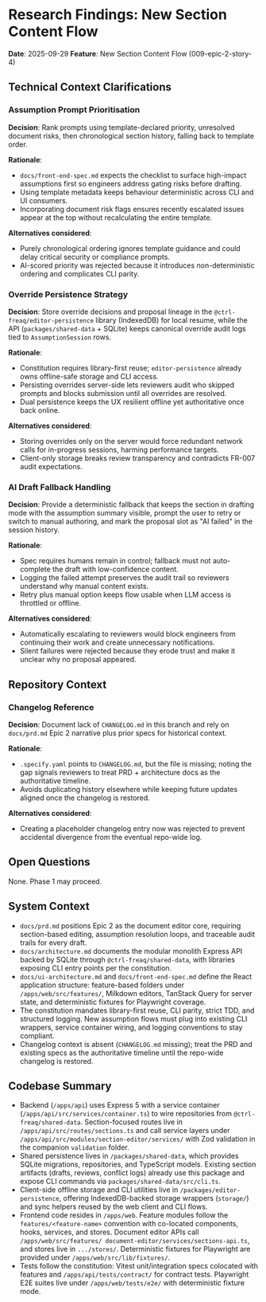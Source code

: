 # Research Findings: New Section Content Flow

**Date**: 2025-09-29 **Feature**: New Section Content Flow (009-epic-2-story-4)

## Technical Context Clarifications

### Assumption Prompt Prioritisation

**Decision**: Rank prompts using template-declared priority, unresolved document
risks, then chronological section history, falling back to template order.

**Rationale**:

- `docs/front-end-spec.md` expects the checklist to surface high-impact
  assumptions first so engineers address gating risks before drafting.
- Using template metadata keeps behaviour deterministic across CLI and UI
  consumers.
- Incorporating document risk flags ensures recently escalated issues appear at
  the top without recalculating the entire template.

**Alternatives considered**:

- Purely chronological ordering ignores template guidance and could delay
  critical security or compliance prompts.
- AI-scored priority was rejected because it introduces non-deterministic
  ordering and complicates CLI parity.

### Override Persistence Strategy

**Decision**: Store override decisions and proposal lineage in the
`@ctrl-freaq/editor-persistence` library (IndexedDB) for local resume, while the
API (`packages/shared-data` + SQLite) keeps canonical override audit logs tied
to `AssumptionSession` rows.

**Rationale**:

- Constitution requires library-first reuse; `editor-persistence` already owns
  offline-safe storage and CLI access.
- Persisting overrides server-side lets reviewers audit who skipped prompts and
  blocks submission until all overrides are resolved.
- Dual persistence keeps the UX resilient offline yet authoritative once back
  online.

**Alternatives considered**:

- Storing overrides only on the server would force redundant network calls for
  in-progress sessions, harming performance targets.
- Client-only storage breaks review transparency and contradicts FR-007 audit
  expectations.

### AI Draft Fallback Handling

**Decision**: Provide a deterministic fallback that keeps the section in
drafting mode with the assumption summary visible, prompt the user to retry or
switch to manual authoring, and mark the proposal slot as "AI failed" in the
session history.

**Rationale**:

- Spec requires humans remain in control; fallback must not auto-complete the
  draft with low-confidence content.
- Logging the failed attempt preserves the audit trail so reviewers understand
  why manual content exists.
- Retry plus manual option keeps flow usable when LLM access is throttled or
  offline.

**Alternatives considered**:

- Automatically escalating to reviewers would block engineers from continuing
  their work and create unnecessary notifications.
- Silent failures were rejected because they erode trust and make it unclear why
  no proposal appeared.

## Repository Context

### Changelog Reference

**Decision**: Document lack of `CHANGELOG.md` in this branch and rely on
`docs/prd.md` Epic 2 narrative plus prior specs for historical context.

**Rationale**:

- `.specify.yaml` points to `CHANGELOG.md`, but the file is missing; noting the
  gap signals reviewers to treat PRD + architecture docs as the authoritative
  timeline.
- Avoids duplicating history elsewhere while keeping future updates aligned once
  the changelog is restored.

**Alternatives considered**:

- Creating a placeholder changelog entry now was rejected to prevent accidental
  divergence from the eventual repo-wide log.

## Open Questions

None. Phase 1 may proceed.

## System Context

- `docs/prd.md` positions Epic 2 as the document editor core, requiring
  section-based editing, assumption resolution loops, and traceable audit trails
  for every draft.
- `docs/architecture.md` documents the modular monolith Express API backed by
  SQLite through `@ctrl-freaq/shared-data`, with libraries exposing CLI entry
  points per the constitution.
- `docs/ui-architecture.md` and `docs/front-end-spec.md` define the React
  application structure: feature-based folders under `/apps/web/src/features/`,
  Milkdown editors, TanStack Query for server state, and deterministic fixtures
  for Playwright coverage.
- The constitution mandates library-first reuse, CLI parity, strict TDD, and
  structured logging. New assumption flows must plug into existing CLI wrappers,
  service container wiring, and logging conventions to stay compliant.
- Changelog context is absent (`CHANGELOG.md` missing); treat the PRD and
  existing specs as the authoritative timeline until the repo-wide changelog is
  restored.

## Codebase Summary

- Backend (`/apps/api`) uses Express 5 with a service container
  (`/apps/api/src/services/container.ts`) to wire repositories from
  `@ctrl-freaq/shared-data`. Section-focused routes live in
  `/apps/api/src/routes/sections.ts` and call service layers under
  `/apps/api/src/modules/section-editor/services/` with Zod validation in the
  companion `validation` folder.
- Shared persistence lives in `/packages/shared-data`, which provides SQLite
  migrations, repositories, and TypeScript models. Existing section artifacts
  (drafts, reviews, conflict logs) already use this package and expose CLI
  commands via `packages/shared-data/src/cli.ts`.
- Client-side offline storage and CLI utilities live in
  `/packages/editor-persistence`, offering IndexedDB-backed storage wrappers
  (`storage/`) and sync helpers reused by the web client and CLI flows.
- Frontend code resides in `/apps/web`. Feature modules follow the
  `features/<feature-name>` convention with co-located components, hooks,
  services, and stores. Document editor APIs call
  `/apps/web/src/features/ document-editor/services/sections-api.ts`, and stores
  live in `.../stores/`. Deterministic fixtures for Playwright are provided
  under `/apps/web/src/lib/fixtures/`.
- Tests follow the constitution: Vitest unit/integration specs colocated with
  features and `/apps/api/tests/contract/` for contract tests. Playwright E2E
  suites live under `/apps/web/tests/e2e/` with deterministic fixture mode.
